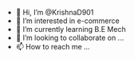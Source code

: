 - 👋 Hi, I’m @KrishnaD901
- 👀 I’m interested in e-commerce 
- 🌱 I’m currently learning B.E Mech
- 💞️ I’m looking to collaborate on ...
- 📫 How to reach me ...

<!---
KrishnaD901/KrishnaD901 is a ✨ special ✨ repository because its `README.md` (this file) appears on your GitHub profile.
You can click the Preview link to take a look at your changes.
--->
